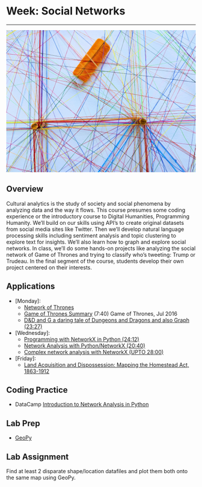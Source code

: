 # Week: Social Networks
<hr>

![Map Image](images/img_iphs290_network_omar-flores-MOO6k3RaiwE-unsplash.jpg)

## Overview


Cultural analytics is the study of society and social phenomena by analyzing data and the way it flows. This course presumes some coding experience or the introductory course to Digital Humanities, Programming Humanity. We’ll build on our skills using API’s to create original datasets from social media sites like Twitter. Then we’ll develop natural language processing skills including sentiment analysis and topic clustering to explore text for insights. We’ll also learn how to graph and explore social networks. In class, we’ll do some hands-on projects like analyzing the social network of Game of Thrones and trying to classify who’s tweeting: Trump or Trudeau. In the final segment of the course, students develop their own project centered on their interests.

## Applications

- [Monday]:
    * [Network of Thrones](https://www.maa.org/sites/default/files/pdf/Mathhorizons/NetworkofThrones%20%281%29.pdf)
    * [Game of Thrones Summary](https://www.youtube.com/watch?v=6N4gEJ_ED98) (7:40) Game of Thrones, Jul 2016
    * [D&D and G a daring tale of Dungeons and Dragons and also Graph (23:27)](https://www.youtube.com/watch?v=t2EUocx3vGQ)
- [Wednesday]: 
    * [Programming with NetworkX in Python (24:12)](https://www.youtube.com/watch?v=CPQeSmDGiOQ)
    * [Network Analysis with Python/NetworkX (20:40)](https://www.youtube.com/watch?v=x6PNcuZk83g)
    * [Complex network analysis with NetworkX (UPTO 28:00)](https://www.youtube.com/watch?v=ezL7j4nSXpQ)
- [Friday]:
    * [Land Acquisition and Dispossession: Mapping the Homestead Act, 1863-1912](https://dsl.richmond.edu/panorama/homesteading/)

## Coding Practice

* DataCamp [Introduction to Network Analysis in Python](https://app.datacamp.com/learn/courses/introduction-to-network-analysis-in-python)


## Lab Prep

* [GeoPy](https://melaniewalsh.github.io/Intro-Cultural-Analytics/07-Mapping/01-Mapping.html)


## Lab Assignment

Find at least 2 disparate shape/location datafiles and plot them both onto the same map using GeoPy.





